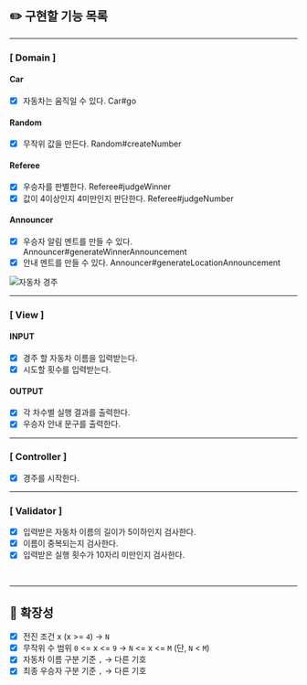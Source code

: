 
## ✏️ 구현할 기능 목록

---

### [ Domain ]
#### Car
- [X] 자동차는 움직일 수 있다. Car#go
#### Random
- [X] 무작위 값을 만든다. Random#createNumber
#### Referee
- [X] 우승자를 판별한다. Referee#judgeWinner
- [X] 값이 4이상인지 4미만인지 판단한다. Referee#judgeNumber
#### Announcer
- [X] 우승자 알림 멘트를 만들 수 있다. Announcer#generateWinnerAnnouncement
- [X] 안내 멘트를 만들 수 있다. Announcer#generateLocationAnnouncement

![자동차 경주](https://github.com/WE-ARE-RACCOONS/postgraduate-back/assets/110026001/2514227b-3a74-4176-ad5d-9aa84d1212b2)

---
### [ View ]
#### INPUT
- [X] 경주 할 자동차 이름을 입력받는다.
- [X] 시도할 횟수를 입력받는다.

#### OUTPUT
- [X] 각 차수별 실행 결과를 출력한다.
- [X] 우승자 안내 문구를 출력한다.
---
### [ Controller ]
- [X] 경주를 시작한다.

---
### [ Validator ]
- [X] 입력받은 자동차 이름의 길이가 5이하인지 검사한다.
- [X] 이름이 중복되는지 검사한다.
- [X] 입력받은 실행 횟수가 10자리 미만인지 검사한다.

<br>

---
## 📢 확장성
 - [X] 전진 조건 x (x >= `4`) → `N`
 - [X] 무작위 수 범위 `0` <= x <= `9` → `N` <= x <= `M` (단, `N` < `M`)
 - [X] 자동차 이름 구분 기준 `,` → 다른 기호
 - [X] 최종 우승자 구분 기준 `,` → 다른 기호